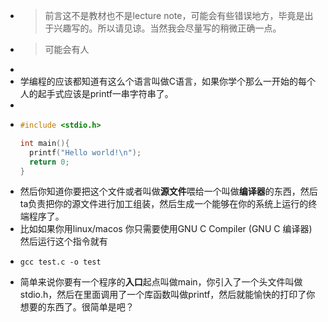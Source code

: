 - > 前言这不是教材也不是lecture note，可能会有些错误地方，毕竟是出于兴趣写的。所以请见谅。当然我会尽量写的稍微正确一点。
- > 可能会有人
-
- 学编程的应该都知道有这么个语言叫做C语言，如果你学个那么一开始的每个人的起手式应该是printf一串字符串了。
-
- ```C
  #include <stdio.h>
  
  int main(){
    printf("Hello world!\n");
    return 0;
  }
  ```
- 然后你知道你要把这个文件或者叫做**源文件**喂给一个叫做**编译器**的东西，然后ta负责把你的源文件进行加工组装，然后生成一个能够在你的系统上运行的终端程序了。
- 比如如果你用linux/macos 你只需要使用GNU C Compiler (GNU C 编译器) 然后运行这个指令就有
- ```console
  gcc test.c -o test
  ```
- 简单来说你要有一个程序的**入口**起点叫做main，你引入了一个头文件叫做stdio.h，然后在里面调用了一个库函数叫做printf，然后就能愉快的打印了你想要的东西了。很简单是吧？